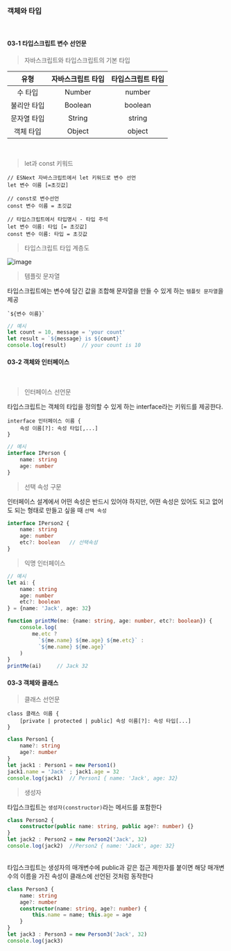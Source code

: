 ### 객체와 타입
</br>

#### 03-1 타입스크립트 변수 선언문

> 자바스크립트와 타입스크립트의 기본 타입

|유형|자바스크립트 타입|타입스크립트 타입|
|:---:|:---:|:---:|
|수 타입|Number|number|
|불리안 타입|Boolean|boolean|
|문자열 타입|String|string|
|객체 타입|Object|object|
</br>

> let과 const 키워드

```
// ESNext 자바스크립트에서 let 키워드로 변수 선언
let 변수 이름 [=초깃값]

// const로 변수선언
const 변수 이름 = 초깃값
```
```
// 타입스크립트에서 타입명시 - 타입 주석
let 변수 이름: 타입 [= 초깃값]
const 변수 이름: 타입 = 초깃값
```
> 타입스크립트 타입 계층도

![image](https://user-images.githubusercontent.com/102013100/182919582-fdfe0948-ca92-437b-bb2c-b8419a04ba72.png)

> 템플릿 문자열

타입스크립트에는 변수에 담긴 값을 조합해 문자열을 만들 수 있게 하는 `템플릿 문자열`을 제공
```
`${변수 이름}`
```
```ts
// 예시
let count = 10, message = 'your count'
let result = `${message} is ${count}`
console.log(result)     // your count is 10
```

#### 03-2 객체와 인터페이스
</br>

> 인터페이스 선언문

타입스크립트는 객체의 타입을 정의할 수 있게 하는 interface라는 키워드를 제공한다.
```
interface 인터페이스 이름 {
    속성 이름[?]: 속성 타입[,...]
}
```
```ts
// 예시
interface IPerson {
    name: string
    age: number
}
```

> 선택 속성 구문

인터페이스 설계에서 어떤 속성은 반드시 있어야 하지만, 어떤 속성은 있어도 되고 없어도 되는 형태로 만들고 싶을 때 `선택 속성`
```ts
interface IPerson2 {
    name: string
    age: number
    etc?: boolean   // 선택속성
}
```

> 익명 인터페이스
```ts
// 예시
let ai: {
    name: string
    age: number
    etc?: boolean
} = {name: 'Jack', age: 32}

function printMe(me: {name: string, age: number, etc?: boolean}) {
    console.log(
        me.etc ?
          `${me.name} ${me.age} ${me.etc}` :
          `${me.name} ${me.age}`
    )
}
printMe(ai)     // Jack 32
```

#### 03-3 객체와 클래스

> 클래스 선언문

```
class 클래스 이름 {
    [private | protected | public] 속성 이름[?]: 속성 타입[...]
}
```
```ts
class Person1 {
    name?: string
    age?: number
}
let jack1 : Person1 = new Person1()
jack1.name = 'Jack' ; jack1.age = 32
console.log(jack1)  // Person1 { name: 'Jack', age: 32}
```
> 생성자

타입스크립트는 `생성자(constructor)`라는 메서드를 포함한다
```ts
class Person2 {
    constructor(public name: string, public age?: number) {}
}
let jack2 : Person2 = new Person2('Jack', 32)
console.log(jack2)  //Person2 { name: 'Jack', age: 32}
```
</br>
타입스크립트는 생성자의 매개변수에 public과 같은 접근 제한자를 붙이면 해당 매개변수의 이름을 가진 속성이 클래스에 선언된 것처럼 동작한다

```ts
class Person3 {
    name: string
    age?: number
    constructor(name: string, age?: number) {
        this.name = name; this.age = age
    }
}
let jack3 : Person3 = new Person3('Jack', 32)
console.log(jack3)
```


